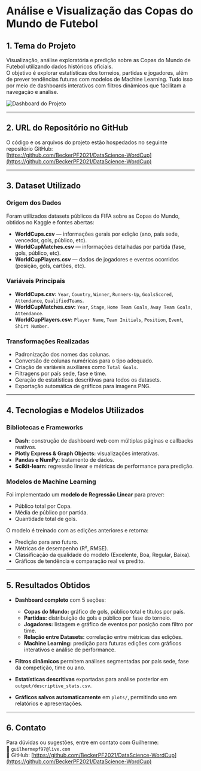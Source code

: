 # Análise e Visualização das Copas do Mundo de Futebol

## 1. Tema do Projeto

Visualização, análise exploratória e predição sobre as Copas do Mundo de Futebol utilizando dados históricos oficiais.  
O objetivo é explorar estatísticas dos torneios, partidas e jogadores, além de prever tendências futuras com modelos de Machine Learning. Tudo isso por meio de dashboards interativos com filtros dinâmicos que facilitam a navegação e análise.

![Dashboard do Projeto](images/Dashboard.png)

---

## 2. URL do Repositório no GitHub

O código e os arquivos do projeto estão hospedados no seguinte repositório GitHub:  
[https://github.com/BeckerPF2021/DataScience-WordCup](https://github.com/BeckerPF2021/DataScience-WordCup)

---

## 3. Dataset Utilizado

### Origem dos Dados

Foram utilizados datasets públicos da FIFA sobre as Copas do Mundo, obtidos no Kaggle e fontes abertas:

- **WorldCups.csv** — informações gerais por edição (ano, país sede, vencedor, gols, público, etc).
- **WorldCupMatches.csv** — informações detalhadas por partida (fase, gols, público, etc).
- **WorldCupPlayers.csv** — dados de jogadores e eventos ocorridos (posição, gols, cartões, etc).

### Variáveis Principais

- **WorldCups.csv:** `Year`, `Country`, `Winner`, `Runners-Up`, `GoalsScored`, `Attendance`, `QualifiedTeams`.
- **WorldCupMatches.csv:** `Year`, `Stage`, `Home Team Goals`, `Away Team Goals`, `Attendance`.
- **WorldCupPlayers.csv:** `Player Name`, `Team Initials`, `Position`, `Event`, `Shirt Number`.

### Transformações Realizadas

- Padronização dos nomes das colunas.
- Conversão de colunas numéricas para o tipo adequado.
- Criação de variáveis auxiliares como `Total Goals`.
- Filtragens por país sede, fase e time.
- Geração de estatísticas descritivas para todos os datasets.
- Exportação automática de gráficos para imagens PNG.

---

## 4. Tecnologias e Modelos Utilizados

### Bibliotecas e Frameworks

- **Dash:** construção de dashboard web com múltiplas páginas e callbacks reativos.
- **Plotly Express & Graph Objects:** visualizações interativas.
- **Pandas e NumPy:** tratamento de dados.
- **Scikit-learn:** regressão linear e métricas de performance para predição.

### Modelos de Machine Learning

Foi implementado um **modelo de Regressão Linear** para prever:

- Público total por Copa.
- Média de público por partida.
- Quantidade total de gols.

O modelo é treinado com as edições anteriores e retorna:

- Predição para ano futuro.
- Métricas de desempenho (R², RMSE).
- Classificação da qualidade do modelo (Excelente, Boa, Regular, Baixa).
- Gráficos de tendência e comparação real vs predito.

---

## 5. Resultados Obtidos

- **Dashboard completo** com 5 seções:
  - **Copas do Mundo:** gráfico de gols, público total e títulos por país.
  - **Partidas:** distribuição de gols e público por fase do torneio.
  - **Jogadores:** listagem e gráfico de eventos por posição com filtro por time.
  - **Relação entre Datasets:** correlação entre métricas das edições.
  - **Machine Learning:** predição para futuras edições com gráficos interativos e análise de performance.

- **Filtros dinâmicos** permitem análises segmentadas por país sede, fase da competição, time ou ano.

- **Estatísticas descritivas** exportadas para análise posterior em `output/descriptive_stats.csv`.

- **Gráficos salvos automaticamente** em `plots/`, permitindo uso em relatórios e apresentações.

---

## 6. Contato

Para dúvidas ou sugestões, entre em contato com Guilherme:  
📧 `guilhermepf97@live.com`  
🔗 GitHub: [https://github.com/BeckerPF2021/DataScience-WordCup](https://github.com/BeckerPF2021/DataScience-WordCup)